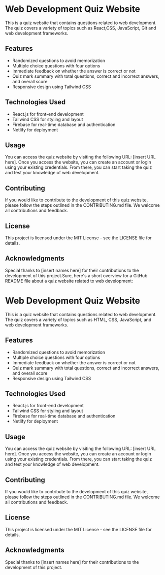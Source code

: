 # Web Development Quiz Website

This is a quiz website that contains questions related to web development. The quiz covers a variety of topics such as React,CSS, JavaScript, Git and web development frameworks.

## Features

- Randomized questions to avoid memorization
- Multiple choice questions with four options
- Immediate feedback on whether the answer is correct or not
- Quiz mark summary with total questions, correct and incorrect answers, and overall score
- Responsive design using Tailwind CSS

## Technologies Used

- React.js for front-end development
- Tailwind CSS for styling and layout
- Firebase for real-time database and authentication
- Netlify for deployment

## Usage

You can access the quiz website by visiting the following URL: [insert URL here]. Once you access the website, you can create an account or login using your existing credentials. From there, you can start taking the quiz and test your knowledge of web development.

## Contributing

If you would like to contribute to the development of this quiz website, please follow the steps outlined in the CONTRIBUTING.md file. We welcome all contributions and feedback.

## License

This project is licensed under the MIT License - see the LICENSE file for details.

## Acknowledgments

Special thanks to [insert names here] for their contributions to the development of this project.Sure, here's a short overview for a GitHub README file about a quiz website related to web development:

# Web Development Quiz Website

This is a quiz website that contains questions related to web development. The quiz covers a variety of topics such as HTML, CSS, JavaScript, and web development frameworks.

## Features

- Randomized questions to avoid memorization
- Multiple choice questions with four options
- Immediate feedback on whether the answer is correct or not
- Quiz mark summary with total questions, correct and incorrect answers, and overall score
- Responsive design using Tailwind CSS

## Technologies Used

- React.js for front-end development
- Tailwind CSS for styling and layout
- Firebase for real-time database and authentication
- Netlify for deployment

## Usage

You can access the quiz website by visiting the following URL: [insert URL here]. Once you access the website, you can create an account or login using your existing credentials. From there, you can start taking the quiz and test your knowledge of web development.

## Contributing

If you would like to contribute to the development of this quiz website, please follow the steps outlined in the CONTRIBUTING.md file. We welcome all contributions and feedback.

## License

This project is licensed under the MIT License - see the LICENSE file for details.

## Acknowledgments

Special thanks to [insert names here] for their contributions to the development of this project.